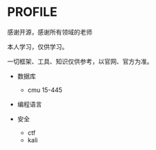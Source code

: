 # PROFILE

感谢开源，感谢所有领域的老师

本人学习，仅供学习。

一切框架、工具、知识仅供参考，以官网、官方为准。

* 数据库
  - cmu 15-445

* 编程语言

* 安全
    - ctf
    - kali
    



